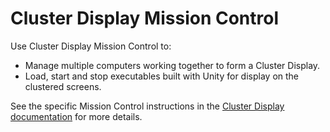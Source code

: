 # Cluster Display Mission Control

Use Cluster Display Mission Control to:
* Manage multiple computers working together to form a Cluster Display.
* Load, start and stop executables built with Unity for display on the clustered screens.

See the specific Mission Control instructions in the [Cluster Display documentation](../source/com.unity.cluster-display/Documentation~/mission-control.md) for more details.
